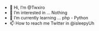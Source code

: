 - 👋 Hi, I’m @Twxiro
- 👀 I’m interested in ... Nothing
- 🌱 I’m currently learning ... php - Python 
- 📫 How to reach me Twitter in @isleepyUh
